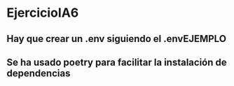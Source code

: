 # EjercicioIA6

## Hay que crear un .env siguiendo el .envEJEMPLO
## Se ha usado poetry para facilitar la instalación de dependencias 
